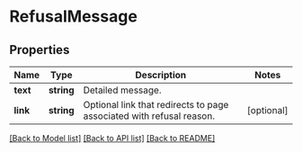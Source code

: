 # RefusalMessage

## Properties
Name | Type | Description | Notes
------------ | ------------- | ------------- | -------------
**text** | **string** | Detailed message. | 
**link** | **string** | Optional link that redirects to page associated with refusal reason. | [optional] 

[[Back to Model list]](../../README.md#documentation-for-models) [[Back to API list]](../../README.md#documentation-for-api-endpoints) [[Back to README]](../../README.md)

